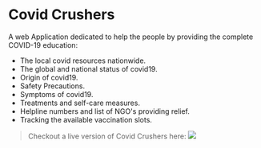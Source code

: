 # Covid Crushers
A web Application dedicated to help the people by providing the complete COVID-19 education:

- The local covid resources nationwide.
- The global and national status of covid19.
- Origin of covid19.
- Safety Precautions.
- Symptoms of covid19.
- Treatments and self-care measures.
- Helpline numbers and list of NGO's providing relief.
- Tracking the available vaccination slots.

> Checkout a live version of Covid Crushers here: <a href=https://covidcrushers.herokuapp.com> <img src=https://img.shields.io/badge/Covid_Crushers-brightgreen> </a>
